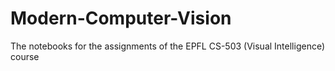 # Modern-Computer-Vision
The notebooks for the assignments of the EPFL CS-503 (Visual Intelligence) course
